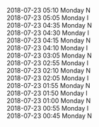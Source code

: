2018-07-23 05:10 Monday  N  
2018-07-23 05:05 Monday  I  
2018-07-23 04:35 Monday  N  
2018-07-23 04:30 Monday  I  
2018-07-23 04:15 Monday  N  
2018-07-23 04:10 Monday  I  
2018-07-23 03:05 Monday  N  
2018-07-23 02:55 Monday  I  
2018-07-23 02:10 Monday  N  
2018-07-23 02:05 Monday  I  
2018-07-23 01:55 Monday  N  
2018-07-23 01:50 Monday  I  
2018-07-23 01:00 Monday  N  
2018-07-23 00:55 Monday  I  
2018-07-23 00:45 Monday  N  
